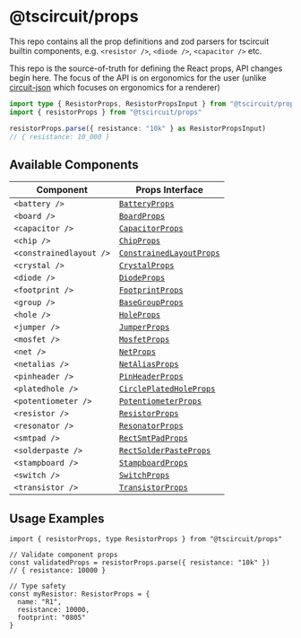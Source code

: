 # @tscircuit/props

This repo contains all the prop definitions and zod parsers for tscircuit builtin components, e.g. `<resistor />`, `<diode />`,
`<capacitor />` etc.

This repo is the source-of-truth for defining the React props, API changes begin here. The focus of the API is on ergonomics for
the user (unlike [circuit-json](https://github.com/tscircuit/circuit-json) which focuses on ergonomics for a renderer)

```ts
import type { ResistorProps, ResistorPropsInput } from "@tscircuit/props"
import { resistorProps } from "@tscircuit/props"

resistorProps.parse({ resistance: "10k" } as ResistorPropsInput)
// { resistance: 10_000 }
```

<!-- COMPONENT_TABLE_START -->
## Available Components

| Component | Props Interface |
| --------- | -------------- |
| `<battery />` | [`BatteryProps`](https://github.com/tscircuit/props/blob/main/lib/components/battery.ts) |
| `<board />` | [`BoardProps`](https://github.com/tscircuit/props/blob/main/lib/components/board.ts) |
| `<capacitor />` | [`CapacitorProps`](https://github.com/tscircuit/props/blob/main/lib/components/capacitor.ts) |
| `<chip />` | [`ChipProps`](https://github.com/tscircuit/props/blob/main/lib/components/chip.ts) |
| `<constrainedlayout />` | [`ConstrainedLayoutProps`](https://github.com/tscircuit/props/blob/main/lib/components/constrainedlayout.ts) |
| `<crystal />` | [`CrystalProps`](https://github.com/tscircuit/props/blob/main/lib/components/crystal.ts) |
| `<diode />` | [`DiodeProps`](https://github.com/tscircuit/props/blob/main/lib/components/diode.ts) |
| `<footprint />` | [`FootprintProps`](https://github.com/tscircuit/props/blob/main/lib/components/footprint.ts) |
| `<group />` | [`BaseGroupProps`](https://github.com/tscircuit/props/blob/main/lib/components/group.ts) |
| `<hole />` | [`HoleProps`](https://github.com/tscircuit/props/blob/main/lib/components/hole.ts) |
| `<jumper />` | [`JumperProps`](https://github.com/tscircuit/props/blob/main/lib/components/jumper.ts) |
| `<mosfet />` | [`MosfetProps`](https://github.com/tscircuit/props/blob/main/lib/components/mosfet.ts) |
| `<net />` | [`NetProps`](https://github.com/tscircuit/props/blob/main/lib/components/net.ts) |
| `<netalias />` | [`NetAliasProps`](https://github.com/tscircuit/props/blob/main/lib/components/netalias.ts) |
| `<pinheader />` | [`PinHeaderProps`](https://github.com/tscircuit/props/blob/main/lib/components/pin-header.ts) |
| `<platedhole />` | [`CirclePlatedHoleProps`](https://github.com/tscircuit/props/blob/main/lib/components/platedhole.ts) |
| `<potentiometer />` | [`PotentiometerProps`](https://github.com/tscircuit/props/blob/main/lib/components/potentiometer.ts) |
| `<resistor />` | [`ResistorProps`](https://github.com/tscircuit/props/blob/main/lib/components/resistor.ts) |
| `<resonator />` | [`ResonatorProps`](https://github.com/tscircuit/props/blob/main/lib/components/resonator.ts) |
| `<smtpad />` | [`RectSmtPadProps`](https://github.com/tscircuit/props/blob/main/lib/components/smtpad.ts) |
| `<solderpaste />` | [`RectSolderPasteProps`](https://github.com/tscircuit/props/blob/main/lib/components/solderpaste.ts) |
| `<stampboard />` | [`StampboardProps`](https://github.com/tscircuit/props/blob/main/lib/components/stampboard.ts) |
| `<switch />` | [`SwitchProps`](https://github.com/tscircuit/props/blob/main/lib/components/switch.ts) |
| `<transistor />` | [`TransistorProps`](https://github.com/tscircuit/props/blob/main/lib/components/transistor.ts) |
<!-- COMPONENT_TABLE_END -->

<!-- USAGE_EXAMPLES_START -->
## Usage Examples

```tsx
import { resistorProps, type ResistorProps } from "@tscircuit/props"

// Validate component props
const validatedProps = resistorProps.parse({ resistance: "10k" })
// { resistance: 10000 }

// Type safety
const myResistor: ResistorProps = {
  name: "R1",
  resistance: 10000,
  footprint: "0805"
}
```
<!-- USAGE_EXAMPLES_END -->
